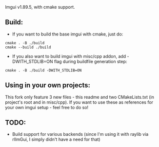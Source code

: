 Imgui v1.89.5, with cmake support.

## Build:

- If you want to build the base imgui with cmake, just do:

```
cmake . -B ./build
cmake --build ./build
```

- If you also want to build imgui with misc/cpp addon, add -DWITH_STDLIB=ON flag
during buildfile generation step:

```
cmake . -B ./build -DWITH_STDLIB=ON

```

## Using in your own projects:

This fork only feature 3 new files - this readme and two CMakeLists.txt (in
project's root and in misc/cpp). If you want to use these as references for your
own imgui setup - feel free to do so!

## TODO:

- Build support for various backends (since I'm using it with raylib via rlImGui,
I simply didn't have a need for that)
